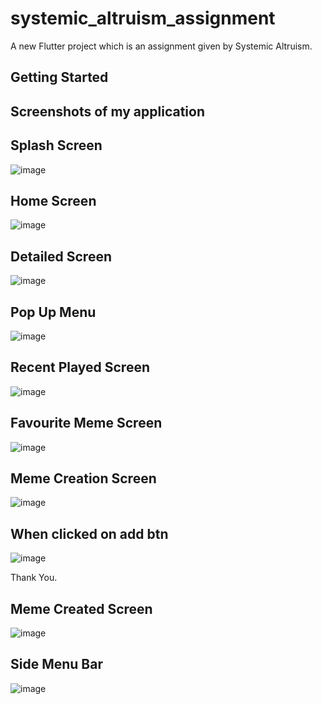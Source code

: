# systemic_altruism_assignment

A new Flutter project which is an assignment given by Systemic Altruism.

## Getting Started

## Screenshots of my application

## Splash Screen 
![image](https://github.com/user-attachments/assets/3100ef54-be79-4378-bd73-87881739d4ba)

## Home Screen
![image](https://github.com/user-attachments/assets/b52710fd-6c7a-4eba-9973-873779eca472)

## Detailed Screen
![image](https://github.com/user-attachments/assets/3ec0dbef-1492-49ca-aa0e-3809bcce3ef3)

## Pop Up Menu
![image](https://github.com/user-attachments/assets/29f85b76-b8de-4687-8592-3568cc158d41)

## Recent Played Screen
![image](https://github.com/user-attachments/assets/95b5e56d-9ffb-45b4-8f81-b75d339e172f)

## Favourite Meme Screen
![image](https://github.com/user-attachments/assets/5d21203c-131b-46d3-af34-40c28c550a48)

## Meme Creation Screen
![image](https://github.com/user-attachments/assets/4c5b85e0-6c3e-456c-9ae1-18ef328a5941)

## When clicked on add btn
![image](https://github.com/user-attachments/assets/6c17a588-4c4e-490c-a78b-c822ef54f709)

Thank You.

## Meme Created Screen
![image](https://github.com/user-attachments/assets/41bab9f1-b081-4c38-b61c-e9acec4c6801)

## Side Menu Bar
![image](https://github.com/user-attachments/assets/8c4bcee5-b659-4b4f-ab9c-0b8ff5718d73)
